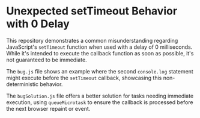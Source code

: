 # Unexpected setTimeout Behavior with 0 Delay

This repository demonstrates a common misunderstanding regarding JavaScript's `setTimeout` function when used with a delay of 0 milliseconds.  While it's intended to execute the callback function as soon as possible, it's not guaranteed to be immediate.

The `bug.js` file shows an example where the second `console.log` statement might execute before the `setTimeout` callback, showcasing this non-deterministic behavior.

The `bugSolution.js` file offers a better solution for tasks needing immediate execution, using `queueMicrotask` to ensure the callback is processed before the next browser repaint or event.